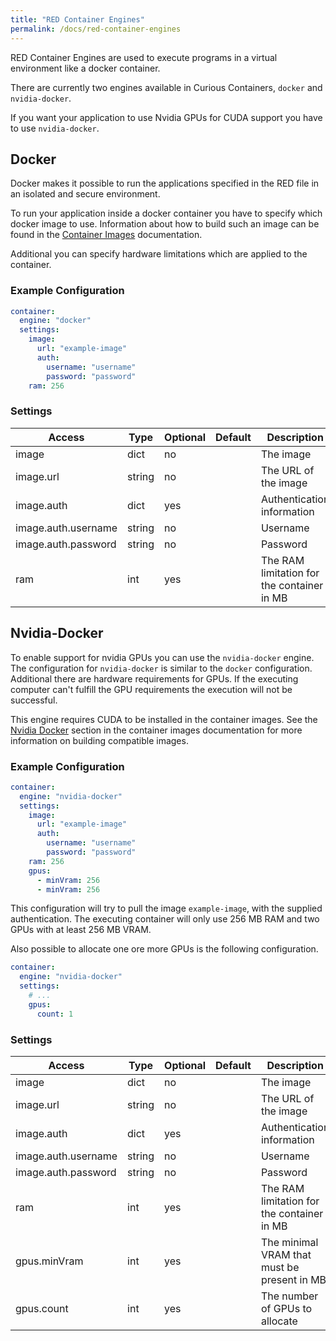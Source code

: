 ```yaml
---
title: "RED Container Engines"
permalink: /docs/red-container-engines
---
```


RED Container Engines are used to execute programs in a virtual environment like a docker container.

There are currently two engines available in Curious Containers, `docker` and `nvidia-docker`.

If you want your application to use Nvidia GPUs for CUDA support you have to use `nvidia-docker`.


## Docker

Docker makes it possible to run the applications specified in the RED file in an isolated and secure environment.

To run your application inside a docker container you have to specify which docker image to use. Information about how to build such an image can be found in the [Container Images](/docs/container-images) documentation.

Additional you can specify hardware limitations which are applied to the container.


### Example Configuration

```yaml
container:
  engine: "docker"
  settings:
    image:
      url: "example-image"
      auth:
        username: "username"
        password: "password"
    ram: 256
```


### Settings

| Access | Type | Optional | Default | Description |
| --- | --- | --- | --- | --- |
| image | dict | no | | The image |
| image.url | string | no | | The URL of the image |
| image.auth | dict | yes | | Authentication information |
| image.auth.username | string | no | | Username |
| image.auth.password | string | no | | Password |
| ram | int | yes | | The RAM limitation for the container in MB |


## Nvidia-Docker

To enable support for nvidia GPUs you can use the `nvidia-docker` engine. The configuration for `nvidia-docker` is similar to the `docker` configuration. Additional there are hardware requirements for GPUs. If the executing computer can't fulfill the GPU requirements the execution will not be successful.

This engine requires CUDA to be installed in the container images. See the [Nvidia Docker](/docs/container-images#nvidia-docker) section in the container images documentation for more information on building compatible images.


### Example Configuration

```yaml
container:
  engine: "nvidia-docker"
  settings:
    image:
      url: "example-image"
      auth:
        username: "username"
        password: "password"
    ram: 256
    gpus:
      - minVram: 256
      - minVram: 256
```


This configuration will try to pull the image `example-image`, with the supplied authentication. The executing container will only use 256 MB RAM and two GPUs with at least 256 MB VRAM.

Also possible to allocate one ore more GPUs is the following configuration.

```yaml
container:
  engine: "nvidia-docker"
  settings:
    # ...
    gpus:
      count: 1
```


### Settings

| Access | Type | Optional | Default | Description |
| --- | --- | --- | --- | --- |
| image | dict | no | | The image |
| image.url | string | no | | The URL of the image |
| image.auth | dict | yes | | Authentication information |
| image.auth.username | string | no | | Username |
| image.auth.password | string | no | | Password |
| ram | int | yes | | The RAM limitation for the container in MB |
| gpus.minVram | int | yes | | The minimal VRAM that must be present in MB |
| gpus.count | int | yes | | The number of GPUs to allocate |
